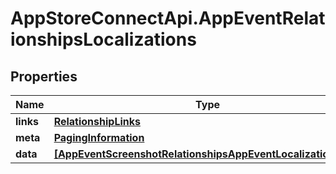 # AppStoreConnectApi.AppEventRelationshipsLocalizations

## Properties

Name | Type | Description | Notes
------------ | ------------- | ------------- | -------------
**links** | [**RelationshipLinks**](RelationshipLinks.md) |  | [optional] 
**meta** | [**PagingInformation**](PagingInformation.md) |  | [optional] 
**data** | [**[AppEventScreenshotRelationshipsAppEventLocalizationData]**](AppEventScreenshotRelationshipsAppEventLocalizationData.md) |  | [optional] 


